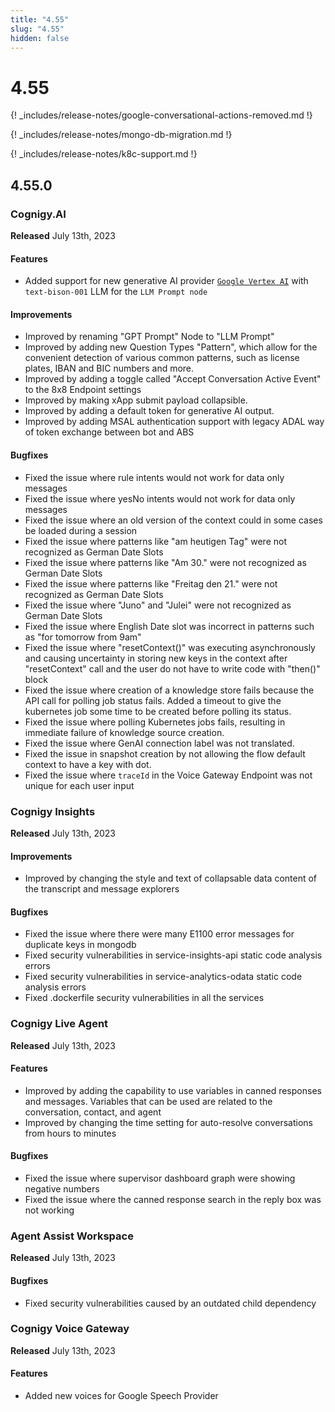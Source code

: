 ```yaml
---
title: "4.55"
slug: "4.55"
hidden: false
---
```


# 4.55

{! _includes/release-notes/google-conversational-actions-removed.md !}

{! _includes/release-notes/mongo-db-migration.md !}

{! _includes/release-notes/k8c-support.md !}

## 4.55.0

### Cognigy.AI

**Released** July 13th, 2023

#### Features

- Added support for new generative AI provider [`Google Vertex AI`](../ai/resources/build/llm.md#supported-models) with `text-bison-001` LLM for the `LLM Prompt node`

#### Improvements

- Improved by renaming "GPT Prompt" Node to "LLM Prompt" 
- Improved by adding new Question Types "Pattern", which allow for the convenient detection of various common patterns, such as license plates, IBAN and BIC numbers and more.
- Improved by adding a toggle called "Accept Conversation Active Event" to the 8x8 Endpoint settings
- Improved by making xApp submit payload collapsible.
- Improved by adding a default token for generative AI output.
- Improved by adding MSAL authentication support with legacy ADAL way of token exchange between bot and ABS

#### Bugfixes

- Fixed the issue where rule intents would not work for data only messages
- Fixed the issue where yesNo intents would not work for data only messages
- Fixed the issue where an old version of the context could in some cases be loaded during a session
- Fixed the issue where patterns like "am heutigen Tag" were not recognized as German Date Slots
- Fixed the issue where patterns like "Am 30." were not recognized as German Date Slots
- Fixed the issue where patterns like "Freitag den 21." were not recognized as German Date Slots
- Fixed the issue where "Juno" and "Julei" were not recognized as German Date Slots
- Fixed the issue where English Date slot was incorrect in patterns such as "for tomorrow from 9am"
- Fixed the issue where "resetContext()" was executing asynchronously and causing uncertainty in storing new keys in the context after "resetContext" call and the user do not have to write code with "then()" block
- Fixed the issue where creation of a knowledge store fails because the API call for polling job status fails. Added a timeout to give the kubernetes job some time to be created before polling its status.
- Fixed the issue where polling Kubernetes jobs fails, resulting in immediate failure of knowledge source creation.
- Fixed the issue where GenAI connection label was not translated.
- Fixed the issue in snapshot creation by not allowing the flow default context to have a key with dot.
- Fixed the issue where `traceId` in the Voice Gateway Endpoint was not unique for each user input

### Cognigy Insights

**Released** July 13th, 2023

#### Improvements

- Improved by changing the style and text of collapsable data content of the transcript and message explorers

#### Bugfixes

- Fixed the issue where there were many E1100 error messages for duplicate keys in mongodb
- Fixed security vulnerabilities in service-insights-api static code analysis errors
- Fixed security vulnerabilities in service-analytics-odata static code analysis errors
- Fixed .dockerfile security vulnerabilities in all the services

### Cognigy Live Agent

**Released** July 13th, 2023

#### Features

- Improved by adding the capability to use variables in canned responses and messages. Variables that can be used are related to the conversation, contact, and agent
- Improved by changing the time setting for auto-resolve conversations from hours to minutes

#### Bugfixes

- Fixed the issue where supervisor dashboard graph were showing negative numbers
- Fixed the issue where the canned response search in the reply box was not working

### Agent Assist Workspace

**Released** July 13th, 2023

#### Bugfixes

- Fixed security vulnerabilities caused by an outdated child dependency

### Cognigy Voice Gateway

**Released** July 13th, 2023

#### Features

- Added new voices for Google Speech Provider